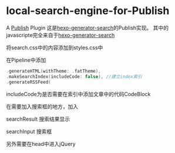 # local-search-engine-for-Publish

A [Publish](https://github.com/JohnSundell/Publish) Plugin
这是[hexo-generator-search](https://github.com/wzpan/hexo-generator-search)的Publish实现。
其中的javascripte完全来自于[hexo-generator-search](https://github.com/wzpan/hexo-generator-search)

将search.css中的内容添加到styles.css中

在Pipeline中添加

```swift
.generateHTML(withTheme: .fatTheme),
.makeSearchIndex(includeCode: false), //建立index索引
.generateRSSFeed(
```

includeCode为是否需要在索引中添加文章中的代码CodeBlock

在需要加入搜索框的地方，加入

searchResult 搜索结果显示

searchInput 搜索框

另外需要在head中进入jQuery

